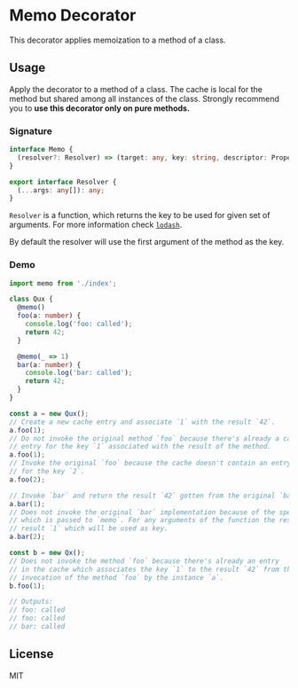 # Memo Decorator

This decorator applies memoization to a method of a class.

## Usage

Apply the decorator to a method of a class. The cache is local for the method but shared among all instances of the class. Strongly recommend you to **use this decorator only on pure methods.**

### Signature

```typescript
interface Memo {
  (resolver?: Resolver) => (target: any, key: string, descriptor: PropertyDescriptor): PropertyDescriptor
}

export interface Resolver {
  (...args: any[]): any;
}
```

`Resolver` is a function, which returns the key to be used for given set of arguments. For more information check [`lodash`](https://lodash.com/docs/4.17.4#memoize).

By default the resolver will use the first argument of the method as the key.

### Demo

```typescript
import memo from './index';

class Qux {
  @memo()
  foo(a: number) {
    console.log('foo: called');
    return 42;
  }

  @memo(_ => 1)
  bar(a: number) {
    console.log('bar: called');
    return 42;
  }
}

const a = new Qux();
// Create a new cache entry and associate `1` with the result `42`.
a.foo(1);
// Do not invoke the original method `foo` because there's already a cache
// entry for the key `1` associated with the result of the method.
a.foo(1);
// Invoke the original `foo` because the cache doesn't contain an entry
// for the key `2`.
a.foo(2);

// Invoke `bar` and return the result `42` gotten from the original `bar` implementation.
a.bar(1);
// Does not invoke the original `bar` implementation because of the specified `resolver`
// which is passed to `memo`. For any arguments of the function the resolver will return
// result `1` which will be used as key.
a.bar(2);

const b = new Qx();
// Does not invoke the method `foo` because there's already an entry
// in the cache which associates the key `1` to the result `42` from the
// invocation of the method `foo` by the instance `a`.
b.foo(1);

// Outputs:
// foo: called
// foo: called
// bar: called
```

## License

MIT
